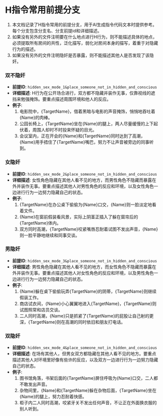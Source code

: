 # H指令常用前提分支

1. 本文档记录了H指令常用的前提分支，用于AI生成指令代码文本时提供参考。每个分支包含分支名、分支前提id和详细描述。
2. 如果没有另外的文件注明要在什么地点进行H行为，则不能描述具体的地点，必须提取所有房间的共性，泛化描写，弱化对房间本身的描写，着重于对隐藏行为的描述。
3. 如果没有另外的文件注明隐奸是否暴露，则不能描述其他人是否发现了该隐奸。

### 双不隐奸
- **前提ID**: `hidden_sex_mode_1&place_someone_not_in_hidden_and_conscious`
- **详细描述**: H行为在公开场合进行，双方都不隐藏并装作无事，仅靠视线的遮挡来勉强掩饰。要重点描述周围环境和他人的反应。
- **例子**:
  1. 电影院中，{TargetName}，借着黑暗与电影的声音掩饰，悄悄地吞吐着{Name}的肉棒。
  2. 公园长椅上，{TargetName}坐在{Name}的腿上，两人尽量缓慢的上下起伏着，周围人却时不时投来怀疑的目光。
  3. 会议室内，正在开会的{Name}和{TargetName}同时达到了高潮，{Name}用手捂住了{TargetName}嘴巴，努力不让声音被旁边的同事听到。

### 女隐奸
- **前提ID**: `hidden_sex_mode_2&place_someone_not_in_hidden_and_conscious`
- **详细描述**: 女性角色隐藏在其他人看不见的地方，而男性角色不隐藏而暴露在外并装作无事。要重点描述其他人对男性角色的反应和环境，以及女性角色一边进行行为一边努力隐藏自己的状态。
- **例子**:
  1. {TargetName}在办公桌下偷偷为{Name}口交，{Name}则一脸淡定地看着文件。
  2. {Name}在窗前假装看风景，实际上阴茎正插入了躲在窗帘后的{TargetName}体内。
  3. 双方同时高潮，{TargetName}咬紧嘴唇忍耐着试图不发出声音，{Name}则一脸平静地继续和同事交谈。

### 男隐奸
- **前提ID**: `hidden_sex_mode_3&place_someone_not_in_hidden_and_conscious`
- **详细描述**: 男性角色隐藏在其他人看不见的地方，而女性角色不隐藏而暴露在外并装作无事。要重点描述其他人对女性角色的反应和环境，以及男性角色一边进行行为一边努力隐藏自己的状态。
- **例子**:
  1. {Name}躲在桌下偷偷玩弄{TargetName}的阴蒂，{TargetName}则继续假装工作。
  2. 商店试衣间，{Name}小心翼翼地进入{TargetName}，{TargetName}则试图照常和店员交谈。
  3. 二人同时高潮，{Name}只是抓紧了{TargetName}的屁股让自己射的更深，{TargetName}则在高潮的同时依旧和朋友打电话。

### 双隐奸
- **前提ID**: `hidden_sex_mode_4&place_someone_not_in_hidden_and_conscious`
- **详细描述**: 在场有其他人，但男女双方都隐藏在其他人看不见的地方。要重点描述其他人对环境里好像有些许的反应，以及双方一边进行行为一边努力隐藏自己的状态。
- **例子**:
  1. 图书馆角落，书架后面的{TargetName}屏住呼吸为{Name}口交，二人都不敢发出声音。
  2. 杂物间里，{Name}和{TargetName}躲在杂物后面，{TargetName}坐在{Name}的腿上，努力忍耐着快感。
  3. 柜子内二人同时高潮，咬紧牙关不发出任何声音，不让正在外面换衣服的别人听到。
